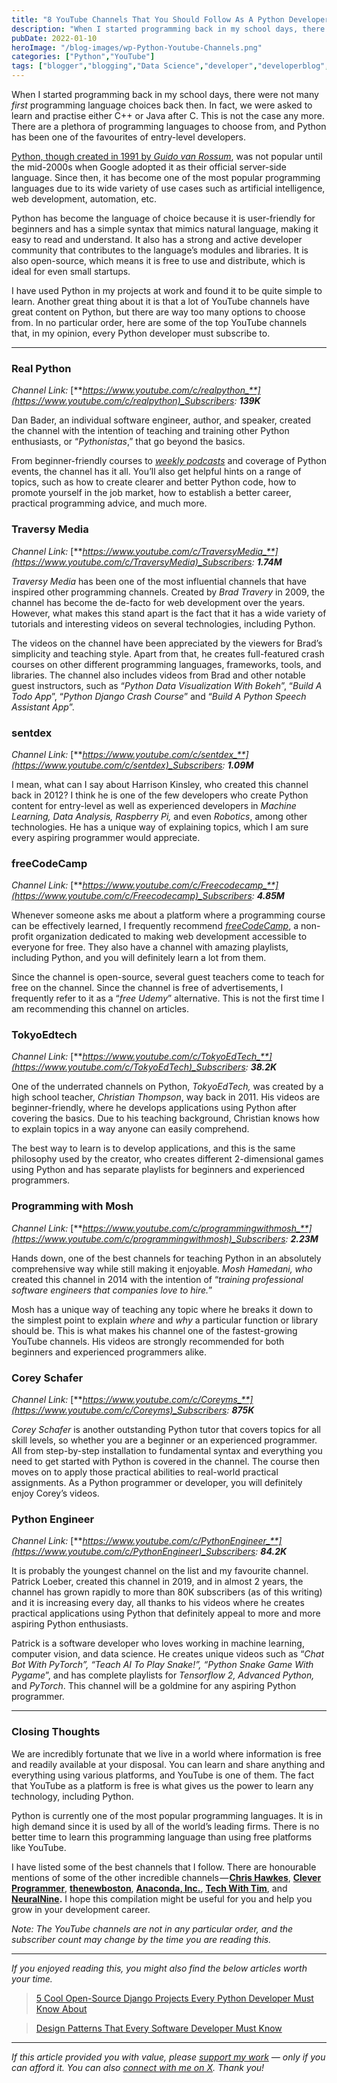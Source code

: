 ```yaml
---
title: "8 YouTube Channels That You Should Follow As A Python Developer"
description: "When I started programming back in my school days, there were not many first programming language choices back then. In fact, we were asked to learn and practise either C++ or Java after C. This is not the case any more. There are a plethora of programming languages to choose from, and Python has been [&hellip;]"
pubDate: 2022-01-10
heroImage: "/blog-images/wp-Python-Youtube-Channels.png"
categories: ["Python","YouTube"]
tags: ["blogger","blogging","Data Science","developer","developerblog","programmer","Python","thedeveloperstory","YouTube"]
---
```


When I started programming back in my school days, there were not many _first_ programming language choices back then. In fact, we were asked to learn and practise either C++ or Java after C. This is not the case any more. There are a plethora of programming languages to choose from, and Python has been one of the favourites of entry-level developers.

[Python, though created in 1991 by _Guido van Rossum_](https://thedeveloperstory.com/2021/06/09/11-most-influential-greatest-programmers-of-all-time/ "https://thedeveloperstory.com/2021/06/09/11-most-influential-greatest-programmers-of-all-time/"), was not popular until the mid-2000s when Google adopted it as their official server-side language. Since then, it has become one of the most popular programming languages due to its wide variety of use cases such as artificial intelligence, web development, automation, etc.

Python has become the language of choice because it is user-friendly for beginners and has a simple syntax that mimics natural language, making it easy to read and understand. It also has a strong and active developer community that contributes to the language’s modules and libraries. It is also open-source, which means it is free to use and distribute, which is ideal for even small startups.

I have used Python in my projects at work and found it to be quite simple to learn. Another great thing about it is that a lot of YouTube channels have great content on Python, but there are way too many options to choose from. In no particular order, here are some of the top YouTube channels that, in my opinion, every Python developer must subscribe to.

* * *

### Real Python

_Channel Link:_ [**_https://www.youtube.com/c/realpython_**](https://www.youtube.com/c/realpython)_Subscribers:_ **_139K_**

Dan Bader, an individual software engineer, author, and speaker, created the channel with the intention of teaching and training other Python enthusiasts, or “_Pythonistas_,” that go beyond the basics. 

From beginner-friendly courses to [_weekly podcasts_](https://realpython.com/podcasts/rpp/) and coverage of Python events, the channel has it all. You’ll also get helpful hints on a range of topics, such as how to create clearer and better Python code, how to promote yourself in the job market, how to establish a better career, practical programming advice, and much more.

### Traversy Media

_Channel Link:_ [**_https://www.youtube.com/c/TraversyMedia_**](https://www.youtube.com/c/TraversyMedia)_Subscribers:_ **_1.74M_**

_Traversy Media_ has been one of the most influential channels that have inspired other programming channels. Created by _Brad Travery_ in 2009, the channel has become the de-facto for web development over the years. However, what makes this stand apart is the fact that it has a wide variety of tutorials and interesting videos on several technologies, including Python.

The videos on the channel have been appreciated by the viewers for Brad’s simplicity and teaching style. Apart from that, he creates full-featured crash courses on other different programming languages, frameworks, tools, and libraries. The channel also includes videos from Brad and other notable guest instructors, such as “_Python Data Visualization With Bokeh_”, “_Build A Todo App_”, “_Python Django Crash Course_” and “_Build A Python Speech Assistant App_”.

### sentdex

_Channel Link:_ [**_https://www.youtube.com/c/sentdex_**](https://www.youtube.com/c/sentdex)_Subscribers:_ **_1.09M_**

I mean, what can I say about Harrison Kinsley, who created this channel back in 2012? I think he is one of the few developers who create Python content for entry-level as well as experienced developers in _Machine Learning, Data Analysis, Raspberry Pi,_ and even _Robotics_, among other technologies. He has a unique way of explaining topics, which I am sure every aspiring programmer would appreciate.

### freeCodeCamp

_Channel Link:_ [**_https://www.youtube.com/c/Freecodecamp_**](https://www.youtube.com/c/Freecodecamp)_Subscribers:_ **_4.85M_**

Whenever someone asks me about a platform where a programming course can be effectively learned, I frequently recommend [_freeCodeCamp_](https://www.freecodecamp.org/), a non-profit organization dedicated to making web development accessible to everyone for free. They also have a channel with amazing playlists, including Python, and you will definitely learn a lot from them.

Since the channel is open-source, several guest teachers come to teach for free on the channel. Since the channel is free of advertisements, I frequently refer to it as a “_free Udemy_” alternative. This is not the first time I am recommending this channel on articles.

### TokyoEdtech

_Channel Link:_ [**_https://www.youtube.com/c/TokyoEdTech_**](https://www.youtube.com/c/TokyoEdTech)_Subscribers:_ **_38.2K_**

One of the underrated channels on Python, _TokyoEdTech,_ was created by a high school teacher, _Christian Thompson_, way back in 2011. His videos are beginner-friendly, where he develops applications using Python after covering the basics. Due to his teaching background, Christian knows how to explain topics in a way anyone can easily comprehend.

The best way to learn is to develop applications, and this is the same philosophy used by the creator, who creates different 2-dimensional games using Python and has separate playlists for beginners and experienced programmers.

### Programming with Mosh

_Channel Link:_ [**_https://www.youtube.com/c/programmingwithmosh_**](https://www.youtube.com/c/programmingwithmosh)_Subscribers:_ **_2.23M_**

Hands down, one of the best channels for teaching Python in an absolutely comprehensive way while still making it enjoyable. _Mosh Hamedani, who_ created this channel in 2014 with the intention of “_training professional software engineers that companies love to hire._”

Mosh has a unique way of teaching any topic where he breaks it down to the simplest point to explain _where_ and _why_ a particular function or library should be. This is what makes his channel one of the fastest-growing YouTube channels. His videos are strongly recommended for both beginners and experienced programmers alike.

### Corey Schafer

_Channel Link:_ [**_https://www.youtube.com/c/Coreyms_**](https://www.youtube.com/c/Coreyms)_Subscribers:_ **_875K_**

_Corey Schafer_ is another outstanding Python tutor that covers topics for all skill levels, so whether you are a beginner or an experienced programmer. All from step-by-step installation to fundamental syntax and everything you need to get started with Python is covered in the channel. The course then moves on to apply those practical abilities to real-world practical assignments. As a Python programmer or developer, you will definitely enjoy Corey’s videos.

### Python Engineer

_Channel Link:_ [**_https://www.youtube.com/c/PythonEngineer_**](https://www.youtube.com/c/PythonEngineer)_Subscribers:_ **_84.2K_**

It is probably the youngest channel on the list and my favourite channel. Patrick Loeber, created this channel in 2019, and in almost 2 years, the channel has grown rapidly to more than 80K subscribers (as of this writing) and it is increasing every day, all thanks to his videos where he creates practical applications using Python that definitely appeal to more and more aspiring Python enthusiasts.

Patrick is a software developer who loves working in machine learning, computer vision, and data science. He creates unique videos such as “_Chat Bot With PyTorch”, “Teach AI To Play Snake!”, “Python Snake Game With Pygame_”, and has complete playlists for _Tensorflow 2, Advanced Python,_ and _PyTorch_. This channel will be a goldmine for any aspiring Python programmer.

* * *

### Closing Thoughts

We are incredibly fortunate that we live in a world where information is free and readily available at your disposal. You can learn and share anything and everything using various platforms, and YouTube is one of them. The fact that YouTube as a platform is free is what gives us the power to learn any technology, including Python.

Python is currently one of the most popular programming languages. It is in high demand since it is used by all of the world’s leading firms. There is no better time to learn this programming language than using free platforms like YouTube.

I have listed some of the best channels that I follow. There are honourable mentions of some of the other incredible channels — [**Chris Hawkes**](https://www.youtube.com/user/noobtoprofessional), [**Clever Programmer**](https://www.youtube.com/c/CleverProgrammer), [**thenewboston**](https://www.youtube.com/user/thenewboston), [**Anaconda, Inc.**](https://www.youtube.com/c/ContinuumIo), [**Tech With Tim**](https://www.youtube.com/c/TechWithTim), and [**NeuralNine**](https://www.youtube.com/c/NeuralNine)**.** I hope this compilation might be useful for you and help you grow in your development career.

_Note: The YouTube channels are not in any particular order, and the subscriber count may change by the time you are reading this._

* * *

_If you enjoyed reading this, you might also find the below articles worth your time._

> [5 Cool Open-Source Django Projects Every Python Developer Must Know About](https://thedeveloperstory.com/2021/09/12/5-cool-open-source-django-projects-every-python-developer-must-know-about/)

> [Design Patterns That Every Software Developer Must Know](https://thedeveloperstory.com/2021/03/12/design-patterns-that-every-software-developer-must-know/)

* * *

_If this article provided you with value, please_ [_support my work_](https://buymeacoffee.com/viveknaskar) _— only if you can afford it. You can also_ [_connect with me on X_](https://x.com/vivek_naskar)_. Thank you!_
